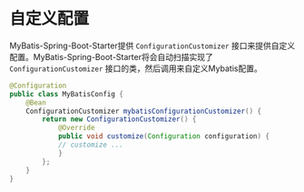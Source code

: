 
# 自定义配置

MyBatis-Spring-Boot-Starter提供 `ConfigurationCustomizer` 接口来提供自定义配置。MyBatis-Spring-Boot-Starter将会自动扫描实现了`ConfigurationCustomizer` 接口的类，然后调用来自定义Mybatis配置。
```java
@Configuration
public class MyBatisConfig {
    @Bean
    ConfigurationCustomizer mybatisConfigurationCustomizer() {
	    return new ConfigurationCustomizer() {
	        @Override
            public void customize(Configuration configuration) {
	        // customize ...
            }
	    };
    }
}
```



